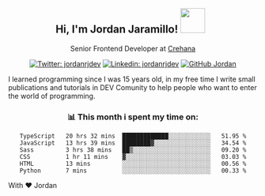 <div align="center">
<h2 style="margin-right:10px;">Hi, I'm Jordan Jaramillo! <img src="https://media.giphy.com/media/Wj7lNjMNDxSmc/source.gif" width="50" > </h2>

<p>Senior Frontend Developer at <a href="https://www.crehana.com/">Crehana</a></p>

[![Twitter: jordanrjdev](https://img.shields.io/twitter/follow/jordanrjdev?style=social)](https://twitter.com/jordanrjdev)
[![Linkedin: jordanrjdev](https://img.shields.io/badge/-jordanrjdev-blue?style=flat-square&logo=Linkedin&logoColor=white&link=https://www.linkedin.com/in/jordanrjdev/)](https://www.linkedin.com/in/jordanrjdev/)
[![GitHub Jordan](https://img.shields.io/github/followers/jnadroj?label=follow&style=social)](https://github.com/jnadroj)

</div>
I learned programming since I was 15 years old, in my free time I write small publications and tutorials in DEV Comunity to help people who want to enter the world of programming.

<div align="center">

### 📊 **This month i spent my time on:**

<!--START_SECTION:waka-->

```text
TypeScript   20 hrs 32 mins  █████████████░░░░░░░░░░░░   51.95 %
JavaScript   13 hrs 39 mins  ████████▓░░░░░░░░░░░░░░░░   34.54 %
Sass         3 hrs 38 mins   ██▒░░░░░░░░░░░░░░░░░░░░░░   09.20 %
CSS          1 hr 11 mins    ▓░░░░░░░░░░░░░░░░░░░░░░░░   03.03 %
HTML         13 mins         ░░░░░░░░░░░░░░░░░░░░░░░░░   00.56 %
Python       7 mins          ░░░░░░░░░░░░░░░░░░░░░░░░░   00.33 %
```

<!--END_SECTION:waka-->

</div>

With ❤️ Jordan
